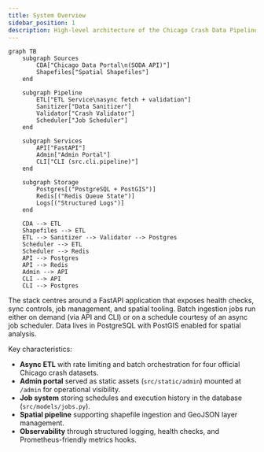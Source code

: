 ```yaml
---
title: System Overview
sidebar_position: 1
description: High-level architecture of the Chicago Crash Data Pipeline.
---
```


```mermaid
graph TB
    subgraph Sources
        CDA["Chicago Data Portal\n(SODA API)"]
        Shapefiles["Spatial Shapefiles"]
    end

    subgraph Pipeline
        ETL["ETL Service\nasync fetch + validation"]
        Sanitizer["Data Sanitizer"]
        Validator["Crash Validator"]
        Scheduler["Job Scheduler"]
    end

    subgraph Services
        API["FastAPI"]
        Admin["Admin Portal"]
        CLI["CLI (src.cli.pipeline)"]
    end

    subgraph Storage
        Postgres[("PostgreSQL + PostGIS")]
        Redis[("Redis Queue State")]
        Logs[("Structured Logs")]
    end

    CDA --> ETL
    Shapefiles --> ETL
    ETL --> Sanitizer --> Validator --> Postgres
    Scheduler --> ETL
    Scheduler --> Redis
    API --> Postgres
    API --> Redis
    Admin --> API
    CLI --> API
    CLI --> Postgres
```

The stack centres around a FastAPI application that exposes health checks, sync controls, job management, and spatial tooling. Batch ingestion jobs run either on demand (via API and CLI) or on a schedule courtesy of an async job scheduler. Data lives in PostgreSQL with PostGIS enabled for spatial analysis.

Key characteristics:

- **Async ETL** with rate limiting and batch orchestration for four official Chicago crash datasets.
- **Admin portal** served as static assets (`src/static/admin`) mounted at `/admin` for operational visibility.
- **Job system** storing schedules and execution history in the database (`src/models/jobs.py`).
- **Spatial pipeline** supporting shapefile ingestion and GeoJSON layer management.
- **Observability** through structured logging, health checks, and Prometheus-friendly metrics hooks.
